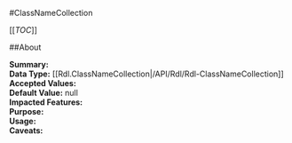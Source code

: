 #ClassNameCollection

[[_TOC_]]

##About

**Summary:**   
**Data Type:** [[Rdl.ClassNameCollection|/API/Rdl/Rdl-ClassNameCollection]]  
**Accepted Values:**   
**Default Value:** null  
**Impacted Features:**   
**Purpose:**   
**Usage:**   
**Caveats:**   

